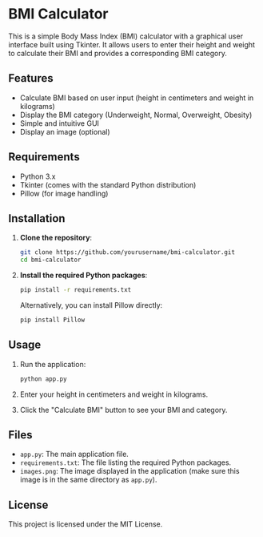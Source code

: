 # BMI Calculator

This is a simple Body Mass Index (BMI) calculator with a graphical user interface built using Tkinter. It allows users to enter their height and weight to calculate their BMI and provides a corresponding BMI category.

## Features

- Calculate BMI based on user input (height in centimeters and weight in kilograms)
- Display the BMI category (Underweight, Normal, Overweight, Obesity)
- Simple and intuitive GUI
- Display an image (optional)

## Requirements

- Python 3.x
- Tkinter (comes with the standard Python distribution)
- Pillow (for image handling)

## Installation

1. **Clone the repository**:

    ```bash
    git clone https://github.com/yourusername/bmi-calculator.git
    cd bmi-calculator
    ```

2. **Install the required Python packages**:

    ```bash
    pip install -r requirements.txt
    ```

    Alternatively, you can install Pillow directly:

    ```bash
    pip install Pillow
    ```

## Usage

1. Run the application:

    ```bash
    python app.py
    ```

2. Enter your height in centimeters and weight in kilograms.

3. Click the "Calculate BMI" button to see your BMI and category.

## Files

- `app.py`: The main application file.
- `requirements.txt`: The file listing the required Python packages.
- `images.png`: The image displayed in the application (make sure this image is in the same directory as `app.py`).

## License

This project is licensed under the MIT License.
